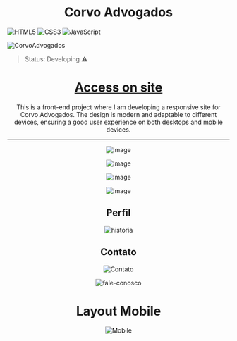 <h1 align="center">Corvo Advogados</h1> 

![HTML5](https://img.shields.io/badge/html5-%23E34F26.svg?style=for-the-badge&logo=html5&logoColor=white)
![CSS3](https://img.shields.io/badge/css3-%231572B6.svg?style=for-the-badge&logo=css3&logoColor=white)
![JavaScript](https://img.shields.io/badge/javascript-%23323330.svg?style=for-the-badge&logo=javascript&logoColor=%23F7DF1E)

![CorvoAdvogados](https://github.com/user-attachments/assets/8ea06796-1d07-4868-9a88-6e60a7d34c47)



>Status: Developing ⚠️

<h1 align="center">
  <a href="">Access on site</a>
</h1>

<p align="center">This is a front-end project where I am developing a responsive site for Corvo Advogados. The design is modern and adaptable to different devices, ensuring a good user experience on both desktops and mobile devices.</p>
<hr></hr>

<div align="center">
 
![image](https://github.com/user-attachments/assets/d126ddbc-5bbf-4be6-95b9-2c59c4fe9016)

![image](https://github.com/user-attachments/assets/70157cd6-b975-418e-b42c-c11cd86af8b6)

![image](https://github.com/user-attachments/assets/96694c5b-52e0-4fe1-a7eb-954a5591a9c3)

![image](https://github.com/user-attachments/assets/ff9c597a-e2e8-4e91-b3e0-a35ebe19433c)
</div>

<h2 align="center"> Perfil </h2>

<div align="center">
 
![historia](https://github.com/user-attachments/assets/6cef21e9-9f45-4f18-84c7-4a45d9b0e19b)
</div>

<h2 align="center">Contato</h2>

<div align="center">
 
![Contato](https://github.com/user-attachments/assets/d0e9d7c6-780d-460c-9fca-3e9c649dcb82)


![fale-conosco](https://github.com/user-attachments/assets/71aeb54d-eec9-431f-8d64-cc8906406c52)
</div>

<h1 align="center">Layout Mobile</h1>

<div align="center">
 
![Mobile](https://github.com/user-attachments/assets/0aba594a-57dc-4c74-9cfe-9f8033b19eed)
</div>




